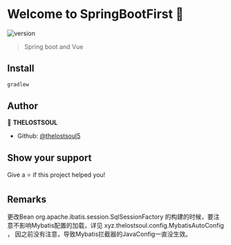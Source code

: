 # Welcome to SpringBootFirst 👋

![version](https://img.shields.io/badge/version-0.99-blue.svg?cacheSeconds=2592000)

> Spring boot and Vue

## Install

```sh
gradlew
```

## Author

👤 **THELOSTSOUL**

* Github: [@thelostsoul5](https://github.com/thelostsoul5)

## Show your support

Give a ⭐️ if this project helped you!

##  Remarks

更改Bean org.apache.ibatis.session.SqlSessionFactory 的构建的时候，要注意不影响Mybatis配置的加载，详见 xyz.thelostsoul.config.MybatisAutoConfig ， 因之前没有注意，导致Mybatis拦截器的JavaConfig一直没生效。